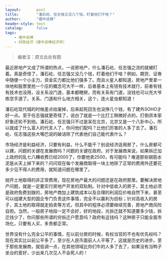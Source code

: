 ```yaml
---
layout:       post
title:        "潘石屹、任志强又没几个钱，盯着他们干啥？"
author:       "缠中说禅"
header-style: text
catalog:      false
tags:
    - 缠中说禅
    - 时政经济（缠中说禅经济学）
---
```


> 编者注：原文此处有图



最近房地产又成了所谓的热点，一说房地产，什么潘石屹、任志强之流的就被盯着。真是奇怪了，潘石屹、任志强又没几个钱，盯着他们干啥？例如，期货、证券中随便一个小主力，资金实力都比他们强多了。而且火星人都知道，房地产里拿一块地和股票里抢一个庄的概念可大不一样，后者基本上有钱有技术就行，前者有钱有技术也没用，没关系没门道，基本都瞎掰，而有关系有门道，没钱也可以充大爷练空手道了。关系、门道和什么地方相关，这个，连火星虫都知道！



潘石屹现代城的时候差点给废掉，后来起死回生也没挣几个钱，有了建外SOHO才好一点。至于任志强就更奇怪了，说白了就是一个比打工稍微好点的，打倒资本家好象还轮不到他。潘石屹、任志强只不过是呆在北京，北京又是一个八卦中心，所以就成了什么富人的代言人了，你问他们配吗？比他们厉害的人多了去了。潘石屹、任志强这些大嘴巴说的破话除了代表他们自己能代表什么？



市场经济是利益经济，只要有利益，什么不能干？别说经济适用房了，什么房都可以建。问题的关键在发展商吗？问题的关键在政府。对于发展商来说，如果拆迁加上政府的乱七八糟收费已经2000了，你要他卖2500，有可能吗？难道那些钢筋水泥是从天上掉下来的？问问现在每个发展商取得一块土地除了正常的费用外还要花多少见不得人的费用，就知道问题在哪里了。



抛开土地取得的非正常费用，现在房地产最大的问题还是在政府那里。要解决房地产问题，就是一定要实行房地产开发的双轨制。针对中低收入的房子，其土地必须是政府免费划拨的，房地产商加上建筑成本以及合理的利润后价格自然下来，甚至可以组建大型的国企专门负责这件事情，完全不以赢利为目标；针对高收入的房子，其土地的取得就走拍卖等方式，但其中的程序必须要继续完善，房地产商风险自担。当然，一般房子地段一定不会好，好的地段，光拆迁就不知道要多少钱，拆迁钱少了，你问那些所谓的穷拆迁户愿意吗？政府有这钱吗？这种房子只能全面市场化，只要有人买，多贵都正常。



世界没有什么完全公平的事情，在以前分房的时候，有权当官的不也有优先权吗？现在其实比以前公平多了，至少在人民币面前人人平等了，这就是历史的进步。至于那些发展商，就低调一点，在其他领域比你们牛的人多了去了，如果没有当鸭子坐台的爱好，少出来几次见人不会死人的！
